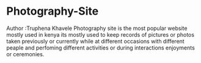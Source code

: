 # Photography-Site
Author :Truphena Khavele
Photography site is the most  popular website mostly used in kenya its mostly used to keep records of pictures or photos taken previously or currently
while at different occasions with different peaple  and perfoming different activities or during interactions enjoyments or ceremonies.
        
